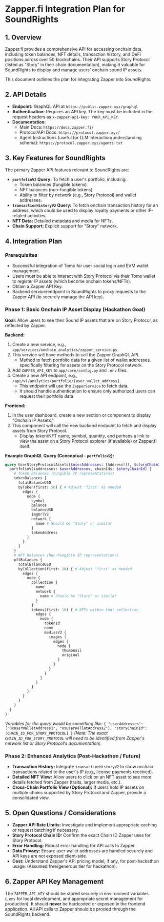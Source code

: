 # Zapper.fi Integration Plan for SoundRights

## 1. Overview

Zapper.fi provides a comprehensive API for accessing onchain data, including token balances, NFT details, transaction history, and DeFi positions across over 50 blockchains. Their API supports Story Protocol (listed as "Story" in their chain documentation), making it valuable for SoundRights to display and manage users' onchain sound IP assets.

This document outlines the plan for integrating Zapper into SoundRights.

## 2. API Details

*   **Endpoint:** GraphQL API at `https://public.zapper.xyz/graphql`
*   **Authentication:** Requires an API key. The key must be included in the request headers as `x-zapper-api-key: YOUR_API_KEY`.
*   **Documentation:**
    *   Main Docs: `https://docs.zapper.fi/`
    *   Protocol/API Docs: `https://protocol.zapper.xyz/`
    *   Agent Instructions (useful for LLM interaction/understanding schema): `https://protocol.zapper.xyz/agents.txt`

## 3. Key Features for SoundRights

The primary Zapper API features relevant to SoundRights are:

*   **`portfolioV2` Query:** To fetch a user's portfolio, including:
    *   Token balances (fungible tokens).
    *   NFT balances (non-fungible tokens).
    *   Ability to filter by network (e.g., Story Protocol) and wallet addresses.
*   **`transactionHistoryV2` Query:** To fetch onchain transaction history for an address, which could be used to display royalty payments or other IP-related activities.
*   **NFT Data:** Detailed metadata and media for NFTs.
*   **Chain Support:** Explicit support for "Story" network.

## 4. Integration Plan

### Prerequisites

*   Successful integration of Tomo for user social login and EVM wallet management.
*   Users must be able to interact with Story Protocol via their Tomo wallet to register IP assets (which become onchain tokens/NFTs).
*   Obtain a Zapper API Key.
*   Backend service/endpoint in SoundRights to proxy requests to the Zapper API (to securely manage the API key).

### Phase 1: Basic Onchain IP Asset Display (Hackathon Goal)

**Goal:** Allow users to see their Sound IP assets that are on Story Protocol, as reflected by Zapper.

**Backend:**
1.  Create a new service, e.g., `app/services/onchain_analytics/zapper_service.py`.
2.  This service will have methods to call the Zapper GraphQL API.
    *   Method to fetch portfolio data for a given list of wallet addresses, specifically filtering for assets on the Story Protocol network.
3.  Add `ZAPPER_API_KEY` to `app/core/config.py` and `.env` files.
4.  Create a new API endpoint, e.g., `/api/v1/analytics/portfolio/{user_wallet_address}`.
    *   This endpoint will use the `ZapperService` to fetch data.
    *   It should handle authentication to ensure only authorized users can request their portfolio data.

**Frontend:**
1.  In the user dashboard, create a new section or component to display "Onchain IP Assets."
2.  This component will call the new backend endpoint to fetch and display assets from Story Protocol.
    *   Display token/NFT name, symbol, quantity, and perhaps a link to view the asset on a Story Protocol explorer (if available) or Zapper.fi itself.

**Example GraphQL Query (Conceptual - `portfolioV2`):**

```graphql
query UserStoryProtocolAssets($userAddresses: [Address!]!, $storyChainId: [Int!]) {
  portfolioV2(addresses: $userAddresses, chainIds: $storyChainId) {
    # Token Balances (Fungible IP representations)
    tokenBalances {
      totalBalanceUSD
      byToken(first: 50) { # Adjust 'first' as needed
        edges {
          node {
            symbol
            balance
            balanceUSD
            imgUrlV2
            network {
              name # Should be "Story" or similar
            }
            tokenAddress
          }
        }
      }
    }
    # NFT Balances (Non-Fungible IP representations)
    nftBalances {
      totalBalanceUSD
      byCollection(first: 20) { # Adjust 'first' as needed
        edges {
          node {
            collection {
              name
              network {
                name # Should be "Story" or similar
              }
            }
            tokens(first: 10) { # NFTs within that collection
              edges {
                node {
                  tokenId
                  name
                  mediasV3 {
                    images {
                      edges {
                        node {
                          thumbnail
                          original
                        }
                      }
                    }
                  }
                }
              }
            }
          }
        }
      }
    }
  }
}
```
*Variables for the query would be something like:*
`{ "userAddresses": ["0xUserWalletAddress1", "0xUserWalletAddress2"], "storyChainId": [CHAIN_ID_FOR_STORY_PROTOCOL] }`
*(Note: The exact `CHAIN_ID_FOR_STORY_PROTOCOL` will need to be identified from Zapper's network list or Story Protocol's documentation).*

### Phase 2: Enhanced Analytics (Post-Hackathon / Future)

*   **Transaction History:** Integrate `transactionHistoryV2` to show onchain transactions related to the user's IP (e.g., license payments received).
*   **Detailed NFT View:** Allow users to click on an NFT asset to see more details fetched from Zapper (traits, larger media, etc.).
*   **Cross-Chain Portfolio View (Optional):** If users hold IP assets on multiple chains supported by Story Protocol and Zapper, provide a consolidated view.

## 5. Open Questions / Considerations

*   **Zapper API Rate Limits:** Investigate and implement appropriate caching or request batching if necessary.
*   **Story Protocol Chain ID:** Confirm the exact Chain ID Zapper uses for Story Protocol.
*   **Error Handling:** Robust error handling for API calls to Zapper.
*   **Data Privacy:** Ensure user wallet addresses are handled securely and API keys are not exposed client-side.
*   **Cost:** Understand Zapper's API pricing model, if any, for post-hackathon usage. (Assumed free/generous tier for hackathon).

## 6. Zapper API Key Management

The `ZAPPER_API_KEY` should be stored securely in environment variables (`.env` for local development, and appropriate secret management for production). It should **never** be hardcoded or exposed in the frontend application. All API calls to Zapper should be proxied through the SoundRights backend. 